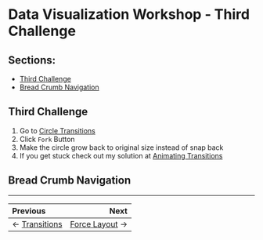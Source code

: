 # Data Visualization Workshop - Third Challenge

## Sections:

* [Third Challenge](#third-challenge)
* [Bread Crumb Navigation](#bread-crumb-navigation)

## Third Challenge

1. Go to [Circle Transitions](http://blockbuilder.org/jbelmont/dd2b58748e79855d1baa9d11fb76cef8)
1. Click `Fork` Button
2. Make the circle grow back to original size instead of snap back
3. If you get stuck check out my solution at [Animating Transitions](http://blockbuilder.org/jbelmont/febbec947bf4083df6d7d02e43ab2e13)

## Bread Crumb Navigation
_________________________

Previous | Next
:------- | ---:
← [Transitions](./transitions.md) | [Force Layout](./force-layout.md) →
